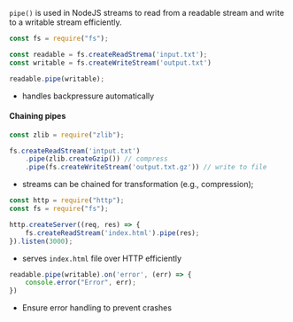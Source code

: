 `pipe()` is used in NodeJS streams to read from a readable stream and write to a writable stream efficiently.
```js
const fs = require("fs");

const readable = fs.createReadStrema('input.txt');
const writable = fs.createWriteStream('output.txt')

readable.pipe(writable);
```
- handles backpressure automatically

#### Chaining pipes
```js
const zlib = require("zlib");

fs.createReadStream('intput.txt')
	.pipe(zlib.createGzip()) // compress
	.pipe(fs.createWriteStream('output.txt.gz')) // write to file

```
- streams can be chained for transformation (e.g., compression);

```js
const http = require("http");
const fs = require("fs");

http.createServer((req, res) => {
	fs.createReadStream('index.html').pipe(res);
}).listen(3000);

```
- serves `index.html` file over HTTP efficiently

```js
readable.pipe(writable).on('error', (err) => {
	console.error("Error", err);
})

```
- Ensure error handling to prevent crashes